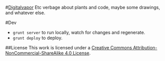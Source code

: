 #[Digitalvapor](http://antivapor.net)
Etc verbage about plants and code, maybe some drawings, and whatever else.

#Dev
* `grunt server` to run locally, watch for changes and regenerate.
* `grunt deploy` to deploy.

##License
This work is licensed under a [Creative Commons Attribution-NonCommercial-ShareAlike 4.0 License](https://creativecommons.org/licenses/by-nc-sa/4.0/).
